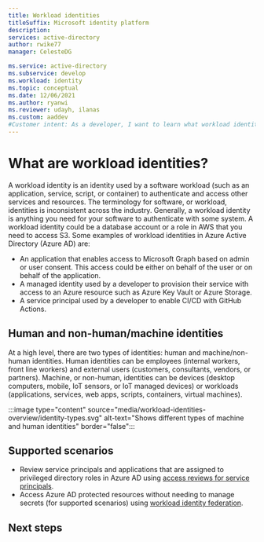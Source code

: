 ```yaml
---
title: Workload identities 
titleSuffix: Microsoft identity platform
description: 
services: active-directory
author: rwike77
manager: CelesteDG

ms.service: active-directory
ms.subservice: develop
ms.workload: identity
ms.topic: conceptual
ms.date: 12/06/2021
ms.author: ryanwi
ms.reviewer: udayh, ilanas
ms.custom: aaddev 
#Customer intent: As a developer, I want to learn what workload identities are and
---
```


# What are workload identities?

A workload identity is an identity used by a software workload (such as an application, service, script, or container) to authenticate and access other services and resources. The terminology for software, or workload, identities is inconsistent across the industry. Generally, a workload identity is anything you need for your software to authenticate with some system.  A workload identity could be a database account or a role in AWS that you need to access S3. Some examples of workload identities in Azure Active Directory (Azure AD) are:

- An application that enables access to Microsoft Graph based on admin or user consent. This access could be either on behalf of the user or on behalf of the application.
- A managed identity used by a developer to provision their service with access to an Azure resource such as Azure Key Vault or Azure Storage.
- A service principal used by a developer to enable CI/CD with GitHub Actions.

## Human and non-human/machine identities

At a high level, there are two types of identities: human and machine/non-human identities.  Human identities can be employees (internal workers, front line workers) and external users (customers, consultants, vendors, or partners). Machine, or non-human, identities can be devices (desktop computers, mobile, IoT sensors, or IoT managed devices) or workloads (applications, services, web apps, scripts, containers, virtual machines).

:::image type="content" source="media/workload-identities-overview/identity-types.svg" alt-text="Shows different types of machine and human identities" border="false":::

## Supported scenarios
- Review service principals and applications that are assigned to privileged directory roles in Azure AD using [access reviews for service principals](/azure/active-directory/privileged-identity-management/pim-create-azure-ad-roles-and-resource-roles-review).
- Access Azure AD protected resources without needing to manage secrets (for supported scenarios) using [workload identity federation](workload-identity-federation.md).

## Next steps